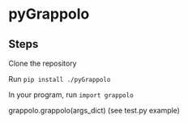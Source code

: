 # pyGrappolo

## Steps
Clone the repository

Run `pip install ./pyGrappolo`

In your program, run `import grappolo`

grappolo.grappolo(args_dict) (see test.py example)